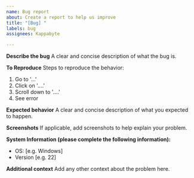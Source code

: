 ```yaml
---
name: Bug report
about: Create a report to help us improve
title: "[Bug] "
labels: bug
assignees: Kappabyte

---
```


**Describe the bug**
A clear and concise description of what the bug is.

**To Reproduce**
Steps to reproduce the behavior:
1. Go to '...'
2. Click on '....'
3. Scroll down to '....'
4. See error

**Expected behavior**
A clear and concise description of what you expected to happen.

**Screenshots**
If applicable, add screenshots to help explain your problem.

**System Information (please complete the following information):**
 - OS: [e.g. Windows]
 - Version [e.g. 22]

**Additional context**
Add any other context about the problem here.
